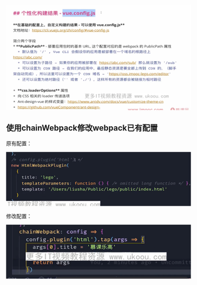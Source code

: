 ![image-20220604163302633](image/image-20220604163302633.png)



## 使用chainWebpack修改webpack已有配置

原有配置：

![image-20220607155123774](image/image-20220607155123774.png)

修改配置：

![image-20220607155250654](image/image-20220607155250654.png)

